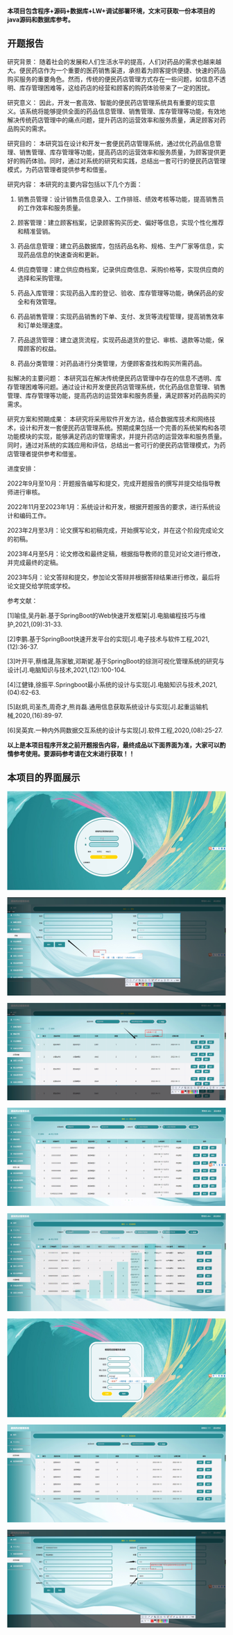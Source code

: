 ****本项目包含程序+源码+数据库+LW+调试部署环境，文末可获取一份本项目的java源码和数据库参考。****

## ******开题报告******

研究背景：
随着社会的发展和人们生活水平的提高，人们对药品的需求也越来越大。便民药店作为一个重要的医药销售渠道，承担着为顾客提供便捷、快速的药品购买服务的重要角色。然而，传统的便民药店管理方式存在一些问题，如信息不透明、库存管理困难等，这给药店的经营和顾客的购药体验带来了一定的困扰。

研究意义：
因此，开发一套高效、智能的便民药店管理系统具有重要的现实意义。该系统将能够提供全面的药品信息管理、销售管理、库存管理等功能，有效地解决传统药店管理中的痛点问题，提升药店的运营效率和服务质量，满足顾客对药品购买的需求。

研究目的：
本研究旨在设计和开发一套便民药店管理系统，通过优化药品信息管理、销售管理、库存管理等功能，提高药店的运营效率和服务质量，为顾客提供更好的购药体验。同时，通过对系统的研究和实践，总结出一套可行的便民药店管理模式，为药店管理者提供参考和借鉴。

研究内容： 本研究的主要内容包括以下几个方面：

  1. 销售员管理：设计销售员信息录入、工作排班、绩效考核等功能，提高销售员的工作效率和服务质量。

  2. 顾客管理：建立顾客档案，记录顾客购买历史、偏好等信息，实现个性化推荐和精准营销。

  3. 药品信息管理：建立药品数据库，包括药品名称、规格、生产厂家等信息，实现药品信息的快速查询和更新。

  4. 供应商管理：建立供应商档案，记录供应商信息、采购价格等，实现供应商的选择和采购管理。

  5. 药品入库管理：实现药品入库的登记、验收、库存管理等功能，确保药品的安全和有效管理。

  6. 药品销售管理：实现药品销售的下单、支付、发货等流程管理，提高销售效率和订单处理速度。

  7. 药品退货管理：建立退货流程，实现药品退货的登记、审核、退款等功能，保障顾客的权益。

  8. 药品分类管理：对药品进行分类管理，方便顾客查找和购买所需药品。

拟解决的主要问题：
本研究旨在解决传统便民药店管理中存在的信息不透明、库存管理困难等问题。通过设计和开发便民药店管理系统，优化药品信息管理、销售管理、库存管理等功能，提高药店的运营效率和服务质量，满足顾客对药品购买的需求。

研究方案和预期成果：
本研究将采用软件开发方法，结合数据库技术和网络技术，设计和开发一套便民药店管理系统。预期成果包括一个完善的系统架构和各项功能模块的实现，能够满足药店的管理需求，并提升药店的运营效率和服务质量。同时，通过对系统的实践应用和评估，总结出一套可行的便民药店管理模式，为药店管理者提供参考和借鉴。

进度安排：

2022年9月至10月：开题报告编写和提交，完成开题报告的撰写并提交给指导教师进行审核。

2022年11月至2023年1月：系统设计和开发，根据开题报告的要求，进行系统设计和编码工作。

2023年2月至3月：论文撰写和初稿完成，开始撰写论文，并在这个阶段完成论文的初稿。

2023年4月至5月：论文修改和最终定稿，根据指导教师的意见对论文进行修改，并完成最终的定稿。

2023年5月：论文答辩和提交，参加论文答辩并根据答辩结果进行修改，最后将论文提交给学院或学校。

参考文献：

[1]喻佳,吴丹新.基于SpringBoot的Web快速开发框架[J].电脑编程技巧与维护,2021,(09):31-33.

[2]李鹏.基于SpringBoot快速开发平台的实现[J].电子技术与软件工程,2021,(12):36-37.

[3]叶开平,蔡维晟,陈家敏,邓斯妮.基于SpringBoot的综测可视化管理系统的研究与设计[J].电脑知识与技术,2021,(12):100-104.

[4]江健锋,徐振平.Springboot最小系统的设计与实现[J].电脑知识与技术,2021,(04):62-63.

[5]赵炯,司圣杰,周奇才,熊肖磊.通用信息获取系统设计与实现[J].起重运输机械,2020,(16):89-97.

[6]吴英宾.一种内外网数据交互系统的设计与实现[J].软件工程,2020,(08):25-27.

****以上是本项目程序开发之前开题报告内容，最终成品以下面界面为准，大家可以酌情参考使用。要源码参考请在文末进行获取！！****

## ******本项目的界面展示******

![](./res/80c0cf1b30954c8ab4100809c52dfef9.png)

![](./res/09416ad7a29f4525b0ed8da6038be517.png)

![](./res/0031496807eb4313845995a1cb0664f5.png)

![](./res/966b6fc8db63485f85ef9f92fc961de4.png)

![](./res/d2ef702ed003462cbaf785ec3f01610c.png)

![](./res/0e62c7e9ea4e49039a33511b1d70bf40.png)

![](./res/870fe19e0b884c19b2b1ff7263b32ace.png)

![](./res/34bf070760b847f3bff350fd446fca99.png)

